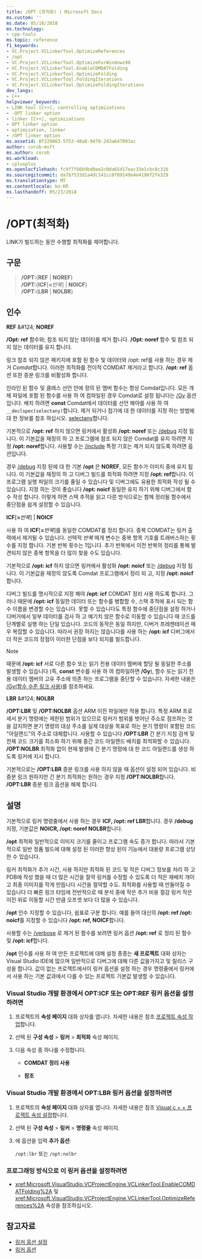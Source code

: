 ```yaml
---
title: /OPT (최적화) | Microsoft Docs
ms.custom: ''
ms.date: 05/18/2018
ms.technology:
- cpp-tools
ms.topic: reference
f1_keywords:
- VC.Project.VCLinkerTool.OptimizeReferences
- /opt
- VC.Project.VCLinkerTool.OptimizeForWindows98
- VC.Project.VCLinkerTool.EnableCOMDATFolding
- VC.Project.VCLinkerTool.OptimizeFolding
- VC.Project.VCLinkerTool.FoldingIterations
- VC.Project.VCLinkerTool.OptimizeFoldingIterations
dev_langs:
- C++
helpviewer_keywords:
- LINK tool [C++], controlling optimizations
- -OPT linker option
- linker [C++], optimizations
- OPT linker option
- optimization, linker
- /OPT linker option
ms.assetid: 8f229863-5f53-48a8-9478-243a647093ac
author: corob-msft
ms.author: corob
ms.workload:
- cplusplus
ms.openlocfilehash: fc9f7f66b9bd0ee2c0da65d17eac33e1cbc8c316
ms.sourcegitcommit: da7b7533d1a4dc141cc0f09149e4e4196f2fe329
ms.translationtype: MT
ms.contentlocale: ko-KR
ms.lasthandoff: 05/23/2018
---
```

# <a name="opt-optimizations"></a>/OPT(최적화)

LINK가 빌드하는 동안 수행할 최적화를 제어합니다.

## <a name="syntax"></a>구문

> **/OPT:**{**REF** | **NOREF**}<br/>
> **/OPT:**{**ICF**[**=**_반복_] | **NOICF**}<br/>
> **/OPT:**{**LBR** | **NOLBR**}

## <a name="arguments"></a>인수

**REF** &AMP;#124; **NOREF**

**/Opt: ref** 함수와; 참조 되지 않는 데이터를 제거 합니다. **/Opt: noref** 함수 및 참조 되지 않는 데이터를 유지 합니다.

링크 참조 되지 않은 패키지에 포함 된 함수 및 데이터와 /opt: ref를 사용 하는 경우 제거 *Comdat*합니다. 이러한 최적화를 전이적 COMDAT 제거라고 합니다. **/opt: ref** 옵션 또한 증분 링크를 비활성화 합니다.

인라인 된 함수 및 클래스 선언 안에 정의 된 멤버 함수는 항상 Comdat입니다. 모든 개체 파일에 포함 된 함수를 사용 하 여 컴파일된 경우 Comdat로 설정 됩니다는 [/Gy](../../build/reference/gy-enable-function-level-linking.md) 옵션입니다. 배치 하려면 **const** Comdat에서 데이터를 선언 해야를 사용 하 여 `__declspec(selectany)`합니다. 제거 되거나 접기에 대 한 데이터를 지정 하는 방법에 대 한 정보를 참조 하십시오. [selectany](../../cpp/selectany.md)합니다.

기본적으로 **/opt: ref** 하지 않으면 링커에서 활성화 **/opt: noref** 또는 [/debug](../../build/reference/debug-generate-debug-info.md) 지정 됩니다. 이 기본값을 재정의 하 고 프로그램에 참조 되지 않은 Comdat를 유지 하려면 지정 **/opt: noref**합니다. 사용할 수는 [/include](../../build/reference/include-force-symbol-references.md) 특정 기호는 제거 되지 않도록 하려면 옵션입니다.

경우 [/debug](../../build/reference/debug-generate-debug-info.md) 지정 된에 대 한 기본 **/opt** 은 **NOREF**, 모든 함수가 이미지 중에 유지 됩니다. 이 기본값을 재정의 하 고 디버그 빌드를 최적화 하려면 지정 **/opt: ref**합니다. 이 프로그램 실행 파일의 크기를 줄일 수 있습니다 및 디버그에도 유용한 최적화 작성 될 수 있습니다. 지정 하는 것이 좋습니다 **/opt: noicf** 동일한 유지 하기 위해 디버그에서 함수 작성 합니다. 이렇게 하면 스택 추적을 읽고 다른 방식으로는 함께 정리될 함수에서 중단점을 쉽게 설정할 수 있습니다.

**ICF**\[**=**_반복_] &#124; **NOICF**

사용 하 여 **ICF**\[**=**_반복_]를 동일한 COMDAT를 정리 합니다. 중복 COMDAT는 링커 출력에서 제거될 수 있습니다. 선택적 *반복* 매개 변수는 중복 항목 기호를 트래버스하는 횟수를 지정 합니다. 기본 반복 횟수는 1입니다. 추가 반복에서 이전 반복의 정리를 통해 발견되지 않은 중복 항목을 더 많이 찾을 수도 있습니다.

기본적으로 **/opt: icf** 하지 않으면 링커에서 활성화 **/opt: noicf** 또는 [/debug](../../build/reference/debug-generate-debug-info.md) 지정 됩니다. 이 기본값을 재정의 않도록 Comdat 프로그램에서 정리 되 고, 지정 **/opt: noicf**합니다.

디버그 빌드를 명시적으로 지정 해야 **/opt: icf** COMDAT 정리 사용 하도록 합니다. 그러나 때문에 **/opt: icf** 동일한 데이터 또는 함수를 병합할 수, 스택 추적에 표시 되는 함수 이름을 변경할 수는 있습니다. 못할 수 있습니다도 특정 함수에 중단점을 설정 하거나 디버거에서 일부 데이터를 검사 하 고 예기치 않은 함수로 이동할 수 있습니다 때 코드를 단계별로 실행 하는 단일 있습니다. 코드의 동작은 동일 하지만, 디버거 프레젠테이션 매우 복잡할 수 있습니다. 따라서 권장 하지는 않습니다를 사용 하는 **/opt: icf** 디버그에서 더 작은 코드의 장점이 이러한 단점을 보다 되지를 빌드합니다.

> [!NOTE]
> 때문에 **/opt: icf** 서로 다른 함수 또는 읽기 전용 데이터 멤버에 할당 될 동일한 주소를 발생할 수 있습니다 (즉, **const** 변수를 사용 하 여 컴파일하면 **/Gy**), 함수 또는 읽기 전용 데이터 멤버의 고유 주소에 의존 하는 프로그램을 중단할 수 있습니다. 자세한 내용은 [/Gy(함수 수준 링크 사용)](../../build/reference/gy-enable-function-level-linking.md)를 참조하세요.

**LBR** &AMP;#124; **NOLBR**

**/OPT:LBR** 및 **/OPT:NOLBR** 옵션 ARM 이진 파일에만 적용 합니다. 특정 ARM 프로세서 분기 명령에는 제한된 범위가 있으므로 링커가 범위를 벗어난 주소로 점프하는 것을 감지하면 분기 명령의 대상 주소를 실제 대상을 목표로 하는 분기 명령이 포함된 코드 "아일랜드"의 주소로 대체합니다. 사용할 수 있습니다 **/OPT:LBR** 긴 분기 지침 검색 및 전체 코드 크기를 최소화 하기 위해 중간 코드 아일랜드 배치를 최적화할 수 있습니다. **/OPT:NOLBR** 최적화 없이 현재 발생에 긴 분기 명령에 대 한 코드 아일랜드를 생성 하도록 링커에 지시 합니다.

기본적으로는 **/OPT:LBR** 증분 링크를 사용 하지 않을 때 옵션이 설정 되어 있습니다. 비증분 링크 원하지만 긴 분기 최적화는 원하는 경우 지정 **/OPT:NOLBR**합니다. **/OPT:LBR** 증분 링크 옵션을 해제 합니다.

## <a name="remarks"></a>설명

기본적으로 링커 명령줄에서 사용 하는 경우 **ICF, /opt: ref LBR**합니다. 경우 **/debug** 지정, 기본값은 **NOICR, /opt: noref NOLBR**합니다.

**/opt** 최적화 일반적으로 이미지 크기를 줄이고 프로그램 속도 증가 합니다. 따라서 기본적으로 일반 정품 빌드에 대해 설정 된 이러한 향상 된이 기능에서 대용량 프로그램 상당한 수 있습니다.

링커 최적화가 추가 시간, 사용 하지만 최적화 된 코드 및 적은 디버그 정보를 처리 하 고 PDB에 작성 했을 때 더 많은 시간을 절약 링커를 수정할 수 있도록 더 적은 재배치 개이고 최종 이미지를 작게 만듭니다 시간을 절약할 수도. 최적화를 사용할 때 만들어질 수 있습니다 더 빠른 링크 타임에 전반적으로 때 분석 중에 작은 추가 비용 절감 링커 작은 이진 위로 이동할 시간 만큼 오프셋 보다 더 많을 수 있습니다.

**/opt** 인수 지정할 수 있습니다, 쉼표로 구분 합니다. 예를 들어 대신의 **/opt: ref /opt: noicf**를 지정할 수 있습니다 **/opt: ref, NOICF**합니다.

사용할 수는 [/verbose](../../build/reference/verbose-print-progress-messages.md) 로 제거 된 함수를 보려면 링커 옵션 **/opt: ref** 로 정리 된 함수 및 **/opt: icf**합니다.

**/opt** 인수를 사용 하 여 만든 프로젝트에 대해 설정 종종는 **새 프로젝트** 대화 상자는 Visual Studio IDE에 많으며 일반적으로 디버그에 대해 다른 값을가지고 및 릴리스 구성을 합니다. 값이 없는 프로젝트에서이 링커 옵션을 설정 하는 경우 명령줄에서 링커에서 사용 하는 기본 값과에서 다를 수 있는 프로젝트 기본값 발생할 수 있습니다.

### <a name="to-set-the-opticf-or-optref-linker-option-in-the-visual-studio-development-environment"></a>Visual Studio 개발 환경에서 OPT:ICF 또는 OPT:REF 링커 옵션을 설정하려면

1. 프로젝트의 **속성 페이지** 대화 상자를 엽니다. 자세한 내용은 참조 [프로젝트 속성 작업](../../ide/working-with-project-properties.md)합니다.

1. 선택 된 **구성 속성** > **링커** > **최적화** 속성 페이지.

1. 다음 속성 중 하나를 수정합니다.

   - **COMDAT 정리 사용**

   - **참조**

### <a name="to-set-the-optlbr-linker-option-in-the-visual-studio-development-environment"></a>Visual Studio 개발 환경에서 OPT:LBR 링커 옵션을 설정하려면

1. 프로젝트의 **속성 페이지** 대화 상자를 엽니다. 자세한 내용은 참조 [Visual c + + 프로젝트 속성 설정](../../ide/working-with-project-properties.md)합니다.

1. 선택 된 **구성 속성** > **링커** > **명령줄** 속성 페이지.

1. 에 옵션을 입력 **추가 옵션**:

   `/opt:lbr` 또는 `/opt:nolbr`

### <a name="to-set-this-linker-option-programmatically"></a>프로그래밍 방식으로 이 링커 옵션을 설정하려면

- <xref:Microsoft.VisualStudio.VCProjectEngine.VCLinkerTool.EnableCOMDATFolding%2A> 및 <xref:Microsoft.VisualStudio.VCProjectEngine.VCLinkerTool.OptimizeReferences%2A> 속성을 참조하십시오.

## <a name="see-also"></a>참고자료

- [링커 옵션 설정](../../build/reference/setting-linker-options.md)
- [링커 옵션](../../build/reference/linker-options.md)
